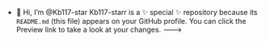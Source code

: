 - 👋 Hi, I’m @Kb117-star
Kb117-starr is a ✨ special ✨ repository because its `README.md` (this file) appears on your GitHub profile.
You can click the Preview link to take a look at your changes.
--->
